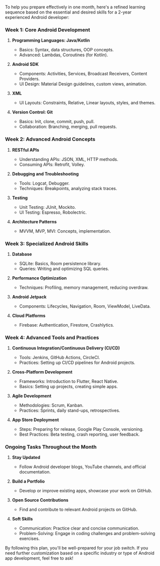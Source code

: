 To help you prepare effectively in one month, here's a refined learning sequence based on the essential and desired skills for a 2-year experienced Android developer:

### Week 1: Core Android Development
1. **Programming Languages: Java/Kotlin**
   - Basics: Syntax, data structures, OOP concepts.
   - Advanced: Lambdas, Coroutines (for Kotlin).

2. **Android SDK**
   - Components: Activities, Services, Broadcast Receivers, Content Providers.
   - UI Design: Material Design guidelines, custom views, animation.

3. **XML**
   - UI Layouts: Constraints, Relative, Linear layouts, styles, and themes.

4. **Version Control: Git**
   - Basics: Init, clone, commit, push, pull.
   - Collaboration: Branching, merging, pull requests.

### Week 2: Advanced Android Concepts
1. **RESTful APIs**
   - Understanding APIs: JSON, XML, HTTP methods.
   - Consuming APIs: Retrofit, Volley.

2. **Debugging and Troubleshooting**
   - Tools: Logcat, Debugger.
   - Techniques: Breakpoints, analyzing stack traces.

3. **Testing**
   - Unit Testing: JUnit, Mockito.
   - UI Testing: Espresso, Robolectric.

4. **Architecture Patterns**
   - MVVM, MVP, MVI: Concepts, implementation.

### Week 3: Specialized Android Skills
1. **Database**
   - SQLite: Basics, Room persistence library.
   - Queries: Writing and optimizing SQL queries.

2. **Performance Optimization**
   - Techniques: Profiling, memory management, reducing overdraw.

3. **Android Jetpack**
   - Components: Lifecycles, Navigation, Room, ViewModel, LiveData.

4. **Cloud Platforms**
   - Firebase: Authentication, Firestore, Crashlytics.

### Week 4: Advanced Tools and Practices
1. **Continuous Integration/Continuous Delivery (CI/CD)**
   - Tools: Jenkins, GitHub Actions, CircleCI.
   - Practices: Setting up CI/CD pipelines for Android projects.

2. **Cross-Platform Development**
   - Frameworks: Introduction to Flutter, React Native.
   - Basics: Setting up projects, creating simple apps.

3. **Agile Development**
   - Methodologies: Scrum, Kanban.
   - Practices: Sprints, daily stand-ups, retrospectives.

4. **App Store Deployment**
   - Steps: Preparing for release, Google Play Console, versioning.
   - Best Practices: Beta testing, crash reporting, user feedback.

### Ongoing Tasks Throughout the Month
1. **Stay Updated**
   - Follow Android developer blogs, YouTube channels, and official documentation.

2. **Build a Portfolio**
   - Develop or improve existing apps, showcase your work on GitHub.

3. **Open Source Contributions**
   - Find and contribute to relevant Android projects on GitHub.

4. **Soft Skills**
   - Communication: Practice clear and concise communication.
   - Problem-Solving: Engage in coding challenges and problem-solving exercises.

By following this plan, you'll be well-prepared for your job switch. If you need further customization based on a specific industry or type of Android app development, feel free to ask!